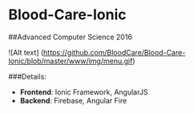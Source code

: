 # Blood-Care-Ionic 
##Advanced Computer Science 2016

![Alt text] (https://github.com/BloodCare/Blood-Care-Ionic/blob/master/www/img/menu.gif)

###Details:
* **Frontend**: Ionic Framework, AngularJS
* **Backend**: Firebase, Angular Fire
